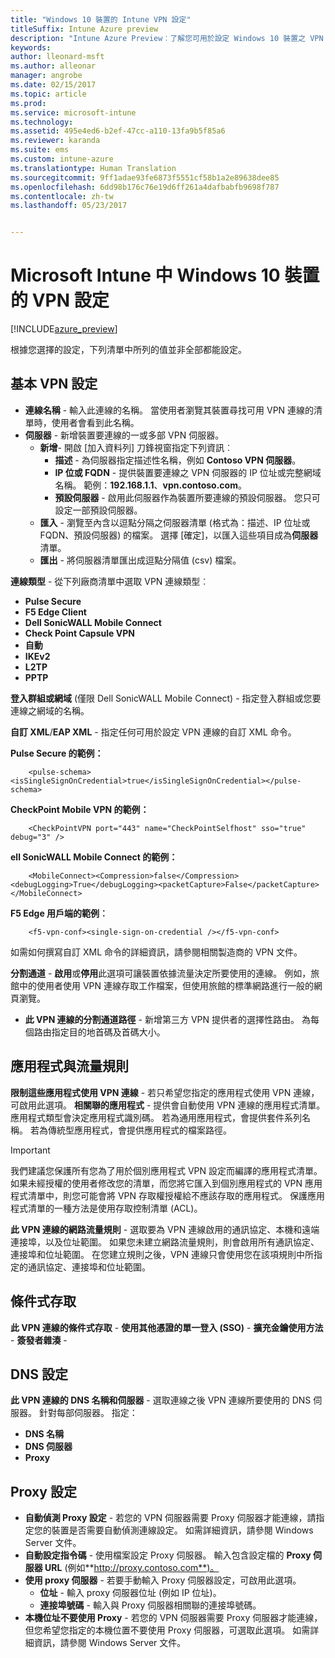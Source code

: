 ```yaml
---
title: "Windows 10 裝置的 Intune VPN 設定"
titleSuffix: Intune Azure preview
description: "Intune Azure Preview︰了解您可用於設定 Windows 10 裝置之 VPN 連線的 Intune 設定。"
keywords: 
author: lleonard-msft
ms.author: alleonar
manager: angrobe
ms.date: 02/15/2017
ms.topic: article
ms.prod: 
ms.service: microsoft-intune
ms.technology: 
ms.assetid: 495e4ed6-b2ef-47cc-a110-13fa9b5f85a6
ms.reviewer: karanda
ms.suite: ems
ms.custom: intune-azure
ms.translationtype: Human Translation
ms.sourcegitcommit: 9ff1adae93fe6873f5551cf58b1a2e89638dee85
ms.openlocfilehash: 6dd98b176c76e19d6ff261a4dafbabfb9698f787
ms.contentlocale: zh-tw
ms.lasthandoff: 05/23/2017


---
```


# <a name="vpn-settings-for-windows-10-devices-in-microsoft-intune"></a>Microsoft Intune 中 Windows 10 裝置的 VPN 設定

[!INCLUDE[azure_preview](./includes/azure_preview.md)]

根據您選擇的設定，下列清單中所列的值並非全部都能設定。


## <a name="base-vpn-settings"></a>基本 VPN 設定


- **連線名稱** - 輸入此連線的名稱。 當使用者瀏覽其裝置尋找可用 VPN 連線的清單時，使用者會看到此名稱。
- **伺服器** - 新增裝置要連線的一或多部 VPN 伺服器。
    - **新增**- 開啟 [加入資料列] 刀鋒視窗指定下列資訊︰
        - **描述** - 為伺服器指定描述性名稱，例如 **Contoso VPN 伺服器**。
        - **IP 位或 FQDN** - 提供裝置要連線之 VPN 伺服器的 IP 位址或完整網域名稱。 範例：**192.168.1.1**、**vpn.contoso.com**。
        - **預設伺服器** - 啟用此伺服器作為裝置所要連線的預設伺服器。 您只可設定一部預設伺服器。
    - **匯入** - 瀏覽至內含以逗點分隔之伺服器清單 (格式為：描述、IP 位址或 FQDN、預設伺服器) 的檔案。 選擇 [確定]，以匯入這些項目成為**伺服器**清單。
    - **匯出** - 將伺服器清單匯出成逗點分隔值 (csv) 檔案。

**連線類型** - 從下列廠商清單中選取 VPN 連線類型︰
- **Pulse Secure**
- **F5 Edge Client**
- **Dell SonicWALL Mobile Connect**
- **Check Point Capsule VPN**
- **自動**
- **IKEv2**
- **L2TP**
- **PPTP**

**登入群組或網域** (僅限 Dell SonicWALL Mobile Connect) - 指定登入群組或您要連線之網域的名稱。

**自訂 XML**/**EAP XML** - 指定任何可用於設定 VPN 連線的自訂 XML 命令。

**Pulse Secure 的範例：**

```
    <pulse-schema><isSingleSignOnCredential>true</isSingleSignOnCredential></pulse-schema>
```

**CheckPoint Mobile VPN 的範例：**

```
    <CheckPointVPN port="443" name="CheckPointSelfhost" sso="true" debug="3" />
```

**ell SonicWALL Mobile Connect 的範例：**

```
    <MobileConnect><Compression>false</Compression><debugLogging>True</debugLogging><packetCapture>False</packetCapture></MobileConnect>
```

**F5 Edge 用戶端的範例︰**

```
    <f5-vpn-conf><single-sign-on-credential /></f5-vpn-conf>
```

如需如何撰寫自訂 XML 命令的詳細資訊，請參閱相關製造商的 VPN 文件。

**分割通道**  -  **啟用**或**停用**此選項可讓裝置依據流量決定所要使用的連線。 例如，旅館中的使用者使用 VPN 連線存取工作檔案，但使用旅館的標準網路進行一般的網頁瀏覽。
- **此 VPN 連線的分割通道路徑** - 新增第三方 VPN 提供者的選擇性路由。 為每個路由指定目的地首碼及首碼大小。

## <a name="apps-and-traffic-rules"></a>應用程式與流量規則

**限制這些應用程式使用 VPN 連線** - 若只希望您指定的應用程式使用 VPN 連線，可啟用此選項。
**相關聯的應用程式** - 提供會自動使用 VPN 連線的應用程式清單。 應用程式類型會決定應用程式識別碼。 若為通用應用程式，會提供套件系列名稱。 若為傳統型應用程式，會提供應用程式的檔案路徑。

>[!IMPORTANT]
>我們建議您保護所有您為了用於個別應用程式 VPN 設定而編譯的應用程式清單。 如果未經授權的使用者修改您的清單，而您將它匯入到個別應用程式的 VPN 應用程式清單中，則您可能會將 VPN 存取權授權給不應該存取的應用程式。 保護應用程式清單的一種方法是使用存取控制清單 (ACL)。

**此 VPN 連線的網路流量規則** - 選取要為 VPN 連線啟用的通訊協定、本機和遠端連接埠，以及位址範圍。 如果您未建立網路流量規則，則會啟用所有通訊協定、連接埠和位址範圍。 在您建立規則之後，VPN 連線只會使用您在該項規則中所指定的通訊協定、連接埠和位址範圍。


## <a name="conditional-access"></a>條件式存取

**此 VPN 連線的條件式存取** -
**使用其他憑證的單一登入 (SSO)** -
**擴充金鑰使用方法** -
**簽發者雜湊** -

## <a name="dns-settings"></a>DNS 設定

**此 VPN 連線的 DNS 名稱和伺服器** - 選取連線之後 VPN 連線所要使用的 DNS 伺服器。
針對每部伺服器。 指定：
- **DNS 名稱**
- **DNS 伺服器**
- **Proxy**

## <a name="proxy-settings"></a>Proxy 設定

- **自動偵測 Proxy 設定** - 若您的 VPN 伺服器需要 Proxy 伺服器才能連線，請指定您的裝置是否需要自動偵測連線設定。 如需詳細資訊，請參閱 Windows Server 文件。
- **自動設定指令碼** - 使用檔案設定 Proxy 伺服器。 輸入包含設定檔的 **Proxy 伺服器 URL** (例如**http://proxy.contoso.com**)。
- **使用 proxy 伺服器** - 若要手動輸入 Proxy 伺服器設定，可啟用此選項。
    - **位址** - 輸入 proxy 伺服器位址 (例如 IP 位址)。
    - **連接埠號碼** - 輸入與 Proxy 伺服器相關聯的連接埠號碼。
- **本機位址不要使用 Proxy** - 若您的 VPN 伺服器需要 Proxy 伺服器才能連線，但您希望您指定的本機位置不要使用 Proxy 伺服器，可選取此選項。 如需詳細資訊，請參閱 Windows Server 文件。


